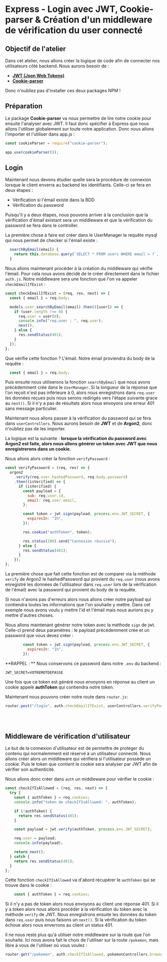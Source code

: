 # Express - Login avec JWT, Cookie-parser & Création d'un middleware de vérification du user connecté

## Objectif de l'atelier

Dans cet atelier, nous allons créer la logique de code afin de connecter nos utilisateurs côté backend. Nous aurons besoin de :

- [**JWT (Json Web Tokens)**](https://www.npmjs.com/package/jsonwebtoken)
- [**Cookie-parser**](https://www.npmjs.com/package/cookie-parser)

Donc n'oubliez pas d'installer ces deux packages NPM !

## Préparation

Le package **Cookie-parser** va nous permettre de lire notre cookie pour ensuite l'analyser avec JWT. Il faut donc spécifier à Express que nous allons l'utiliser globalement sur toute notre application.
Donc nous allons l'importer et l'utiliser dans app.js :

```js
const cookieParser = require("cookie-parser");

app.use(cookieParser());
```

## Login

Maintenant nous devons étudier quelle sera la procédure de connexion lorsque le client enverra au backend les identifiants. Celle-ci se fera en deux étapes :

- Vérification si l'émail existe dans la BDD
- Vérification du password

Puisqu'il y a deux étapes, nous pouvons arriver à la conclusion que la vérification d'émail existant sera un middleware et que la vérification du password se fera dans le controller.


La première chose à faire est créer dans le UserManager la requête mysql qui nous permet de checker si l'émail existe :

```js
  searchByEmail(email) {
    return this.database.query(`SELECT * FROM users WHERE email = ?`, [email]);
  }
```

Nous allons maintenant procéder à la création du middleware qui vérifie l'émail. Pour cela nous avons décidé de le créer directement dans le fichier `auth.js`. Notre middleware sera une fonction que l'on va appeler `checkEmailIfExist` :

```js
const checkEmailIfExist = (req, res, next) => {
  const { email } = req.body;

  models.user.searchByEmail(email).then(([user]) => {
    if (user.length !== 0) {
      req.user = user[0];
      console.info("req.user : ", req.user);
      next();
    } else {
      res.sendStatus(401);
    }
  });
};
```

Que vérifie cette fonction ? L'émail. Notre émail proviendra du body de la requête : 
```js
  const { email } = req.body;
```

Puis ensuite nous utiliserons la fonction `searchByEmail` que nous avons précédemment crée dans le `UserManager`. Si la longueur de la réponse que l'on reçoit n'est pas inférieure à 0, alors nous enregistrons dans `req.user` les données reçues puis nous serons redirigés vers l'étape suivante grace au `next()`. Si il n'y a pas de résultats alors nous envoyons une erreur 401 sans message particulier.


Maintenant nous allons passer à la vérification du password qui se fera dans `userControllers`. Nous aurons besoin de **JWT** et de **Argon2**, donc n'oubliez pas de les importer.


La logique est la suivante : **lorsque la vérification du password avec Argon2 est faite, alors nous allons générer un token avec JWT que nous enregistrerons dans un cookie.**


Nous allons alors créer la fonction `verifyPassword` :

```js
const verifyPassword = (req, res) => {
  argon2
    .verify(req.user.hashedPassword, req.body.password)
    .then((isVerified) => {
      if (isVerified) {
        const payload = {
          sub: req.user.id,
          email: req.user.email,
        };

        const token = jwt.sign(payload, process.env.JWT_SECRET, {
          expiresIn: "1h",
        });

        res.cookie("authToken", token);

        res.status(200).send("Connexion réussie");
      } else {
        res.sendStatus(401);
      }
    });
};
```

La première chose que fait cette fonction est de comparer via la méthode `verify` de Argon2 le hashedPassword qui provient du `req.user` (nous avons enregistré les données de l'utilisateur dans `req.user` lors de la vérification de l'émail) avec la password qui provient du body de la requête.

Si nous n'avons pas d'erreurs alors nous allons créer notre payload qui contiendra toutes les informations que l'on souhaite y mettre. Dans cet exemple nous avons voulu y mettre l'id et l'émail mais nous aurions pu y mettre d'autres choses.


Nous allons maintenant générer notre token avec la méthode `sign` de jwt. Celle-ci prend deux paramètres : le payload précédemment crée et un password que vous devez créer :

```js
        const token = jwt.sign(payload, process.env.JWT_SECRET, {
          expiresIn: "1h",
        });
```


**RAPPEL : ** Nous conservons ce password dans notre `.env` du backend :

```
JWT_SECRET=VOTREMOTDEPASSE
```

Une fois que ce token est généré nous envoyons en réponse au client un cookie appelé **authToken** qui contiendra notre token.


Maintenant nous pouvons créer notre route dans `router.js`:

```js
router.post("/login", auth.checkEmailIfExist, userControllers.verifyPassword);
```

<br>
<br>

## Middleware de vérification d'utilisateur

Le but de la connexion d'utilisateur est de permettre de protéger du contenu qui normalemment est réservé à un utilisateur connecté. Nous allons créer alors un middleware qui vérifiera si l'utilisateur possède un cookie. Puis le token que contient le cookie sera analyser par JWT afin de vérifier son authenticité.


Nous allons donc créer dans `auth` un middleware pour vérifier le cookie :

```js
const checkIfIsAllowed = (req, res, next) => {
  try {
    const { authToken } = req.cookies;
    console.info("token de checkIfIsAllowed: ", authToken);

    if (!authToken) {
      return res.sendStatus(401);
    }

    const payload = jwt.verify(authToken, process.env.JWT_SECRET);

    req.user = payload;
    console.info(payload);

    return next();
  } catch {
    return res.sendStatus(401);
  }
};
```


Cette fonction `checkIfIsAllowed` va d'abord récupérer le `authToken` qui se trouve dans le cookie :

```js
    const { authToken } = req.cookies;
```

Si il n'y a pas de token alors nous envoyons au client une réponse 401. 
Si il y a token alors nous allons procéder à la vérification du token avec la méthode `verify` de JWT. Nous enregistrons ensuite les données du token dans `req.user` puis nous faisons un `next()`. Si la vérification du token échoue alors nous enverrons au client un status 401.

Il ne nous reste plus qu'à utiliser notre middleware sur la route que l'on souhaite. Ici nous avons fait le choix de l'utiliser sur la route `/pokemon`, mais libre à vous de l'utiliser où vous voulez :

```js
router.get("/pokemon", auth.checkIfIsAllowed, pokemonControllers.browse);
```



